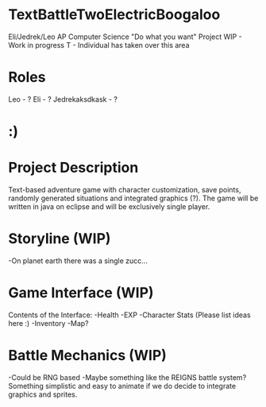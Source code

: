 # TextBattleTwoElectricBoogaloo
Eli/Jedrek/Leo AP Computer Science "Do what you want" Project
WIP - Work in progress
T - Individual has taken over this area

# Roles
Leo - ?
Eli - ?
Jedrekaksdkask - ?
# :)
# Project Description
Text-based adventure game with character customization, save points, randomly generated situations and integrated graphics (?). The game will be written in java on eclipse and will be exclusively single player.

# Storyline (WIP)
-On planet earth there was a single zucc...
# Game Interface (WIP)
Contents of the Interface:
-Health
-EXP
-Character Stats (Please list ideas here :)
-Inventory
-Map?

# Battle Mechanics (WIP)
-Could be RNG based
-Maybe something like the REIGNS battle system? Something simplistic and easy to animate if we do decide to integrate graphics and sprites.
